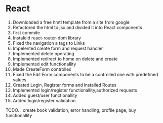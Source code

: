 # React
1. Downloaded a free hmtl template from a  site from google
2. Refactored the html to jsx and divided it into React components
3. first commite
4. Instaleld react-router-dom library
5. Fixed the navigation a tags to Links
6. Impelented create form and request handler
7. Implemented delete operating
8. Implemented redirect to home on delete and create
9. Implemented edit functionallity
10. Made CreateForm controlled
11. Fixed the Edit Form components to be a controlled one with predefined values
12. Created Login, Register forms and installed Routes
13. Implemented login/register functionallity,authorized requests
14. Added guest/user functionallity
15. Added login/register validation

TODO. :
create book validation,
error handling,
profile page,
buy functionallity